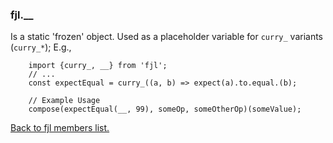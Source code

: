 ### fjl.__
Is a static 'frozen' object.  Used as a placeholder variable for `curry_` variants (`curry_*`); 
 E.g.,
```
    import {curry_, __} from 'fjl';
    // ...
    const expectEqual = curry_((a, b) => expect(a).to.equal.(b);
    
    // Example Usage
    compose(expectEqual(__, 99), someOp, someOtherOp)(someValue); 
```

[Back to fjl members list.](#fjl-members-list)
